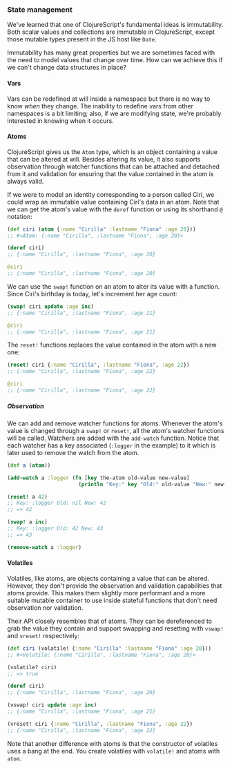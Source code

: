 
### State management

We've learned that one of ClojureScript's fundamental ideas is immutability. Both scalar values and collections are immutable in ClojureScript, except those mutable types present in the JS host like `Date`.

Immutability has many great properties but we are sometimes faced with the need to model values that change over time. How can we achieve this if we can't change data structures in place?


#### Vars

Vars can be redefined at will inside a namespace but there is no way to know *when* they change. The inability to redefine vars from other namespaces is a bit limiting; also, if we are modifying state, we're probably interested in knowing when it occurs.


#### Atoms

ClojureScript gives us the `Atom` type, which is an object containing a value that can be altered at will. Besides altering its value, it also supports observation through watcher functions that can be attached and detached from it and validation for ensuring that the value contained in the atom is always valid.

If we were to model an identity corresponding to a person called Ciri, we could wrap an immutable value containing Ciri's data in an atom. Note that we can get the atom's value with the `deref` function or using its shorthand `@` notation:

```clojure
(def ciri (atom {:name "Cirilla" :lastname "Fiona" :age 20}))
;; #<Atom: {:name "Cirilla", :lastname "Fiona", :age 20}>

(deref ciri)
;; {:name "Cirilla", :lastname "Fiona", :age 20}

@ciri
;; {:name "Cirilla", :lastname "Fiona", :age 20}
```

We can use the `swap!` function on an atom to alter its value with a function. Since Ciri's birthday is today, let's increment her age count:

```clojure
(swap! ciri update :age inc)
;; {:name "Cirilla", :lastname "Fiona", :age 21}

@ciri
;; {:name "Cirilla", :lastname "Fiona", :age 21}
```

The `reset!` functions replaces the value contained in the atom with a new one:

```clojure
(reset! ciri {:name "Cirilla", :lastname "Fiona", :age 22})
;; {:name "Cirilla", :lastname "Fiona", :age 22}

@ciri
;; {:name "Cirilla", :lastname "Fiona", :age 22}
```

##### Observation

We can add and remove watcher functions for atoms. Whenever the atom's value is changed through a `swap!` or `reset!`, all the atom's watcher functions will be called. Watchers are added with the `add-watch` function. Notice that each watcher has a key associated (`:logger` in the example) to it which is later used to remove the watch from the atom.

```clojure
(def a (atom))

(add-watch a :logger (fn [key the-atom old-value new-value]
                       (println "Key:" key "Old:" old-value "New:" new-value)))

(reset! a 42)
;; Key: :logger Old: nil New: 42
;; => 42

(swap! a inc)
;; Key: :logger Old: 42 New: 43
;; => 43

(remove-watch a :logger)
```


#### Volatiles

Volatiles, like atoms, are objects containing a value that can be altered. However, they don't provide the observation and validation capabilities that atoms provide. This makes them slightly more performant and a more suitable mutable container to use inside stateful functions that don't need observation nor validation.

Their API closely resembles that of atoms. They can be dereferenced to grab the value they contain and support swapping and resetting with `vswap!` and `vreset!` respectively:

```clojure
(def ciri (volatile! {:name "Cirilla" :lastname "Fiona" :age 20}))
;; #<Volatile: {:name "Cirilla", :lastname "Fiona", :age 20}>

(volatile? ciri)
;; => true

(deref ciri)
;; {:name "Cirilla", :lastname "Fiona", :age 20}

(vswap! ciri update :age inc)
;; {:name "Cirilla", :lastname "Fiona", :age 21}

(vreset! ciri {:name "Cirilla", :lastname "Fiona", :age 22})
;; {:name "Cirilla", :lastname "Fiona", :age 22}
```

Note that another difference with atoms is that the constructor of volatiles uses a bang at the end. You create volatiles with `volatile!` and atoms with `atom`.
